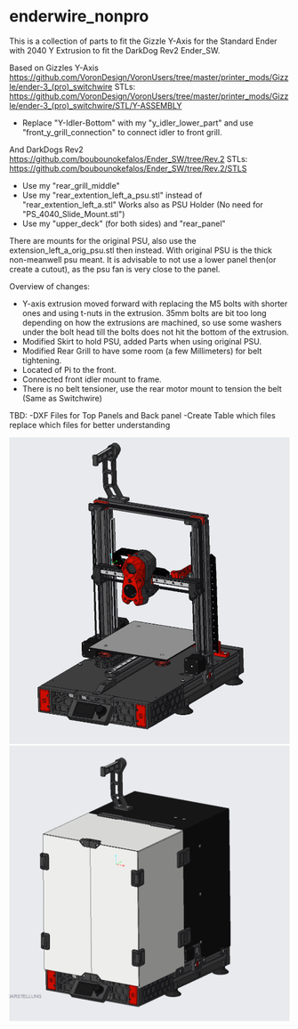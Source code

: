 # enderwire_nonpro

This is a collection of parts to fit the Gizzle Y-Axis for the Standard Ender with 2040 Y Extrusion to fit the DarkDog Rev2 Ender_SW.

Based on Gizzles Y-Axis https://github.com/VoronDesign/VoronUsers/tree/master/printer_mods/Gizzle/ender-3_(pro)_switchwire
STLs: https://github.com/VoronDesign/VoronUsers/tree/master/printer_mods/Gizzle/ender-3_(pro)_switchwire/STL/Y-ASSEMBLY
 - Replace "Y-Idler-Bottom" with my "y_idler_lower_part" and use "front_y_grill_connection" to connect idler to front grill.

And DarkDogs Rev2 https://github.com/boubounokefalos/Ender_SW/tree/Rev.2
STLs: https://github.com/boubounokefalos/Ender_SW/tree/Rev.2/STLS
- Use my "rear_grill_middle"
- Use my "rear_extention_left_a_psu.stl" instead of "rear_extention_left_a.stl"
  Works also as PSU Holder (No need for "PS_4040_Slide_Mount.stl")
- Use my "upper_deck" (for both sides) and "rear_panel"

There are mounts for the original PSU, also use the extension_left_a_orig_psu.stl then instead.
With original PSU is the thick non-meanwell psu meant.
It is advisable to not use a lower panel then(or create a cutout), as the psu fan is very close to the panel.


Overview of changes:

- Y-axis extrusion moved forward with replacing the M5 bolts with shorter ones and using t-nuts in the extrusion.
  35mm bolts are bit too long depending on how the extrusions are machined, so use some washers under the bolt head till the bolts 
  does not hit the bottom of the extrusion.
- Modified Skirt to hold PSU, added Parts when using original PSU.
- Modified Rear Grill to have some room (a few Millimeters) for belt tightening.
- Located of Pi to the front.
- Connected front idler mount to frame.
- There is no belt tensioner, use the rear motor mount to tension the belt (Same as Switchwire)

TBD:
-DXF Files for Top Panels and Back panel
-Create Table which files replace which files for better understanding


![Home](enderwire_non_pro_0.2.png)
![Home](enderwire_Housing.png)
